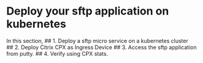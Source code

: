 # Deploy your sftp application on kubernetes
  In this section,
	## 1.  Deploy a sftp micro service on a kubernetes cluster  
	## 2.  Deploy Citrix CPX as Ingress Device 
	## 3.  Access the sftp application from putty.
	## 4.  Verify using CPX stats.

